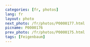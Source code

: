 ```yaml
---
categories: [fr, photos]
lang: fr
layout: photo
next_photo: /fr/photos/P0000177.html
picname: P0000176
prev_photo: /fr/photos/P0000175.html
tags: [Feigenbaum]
---
```

